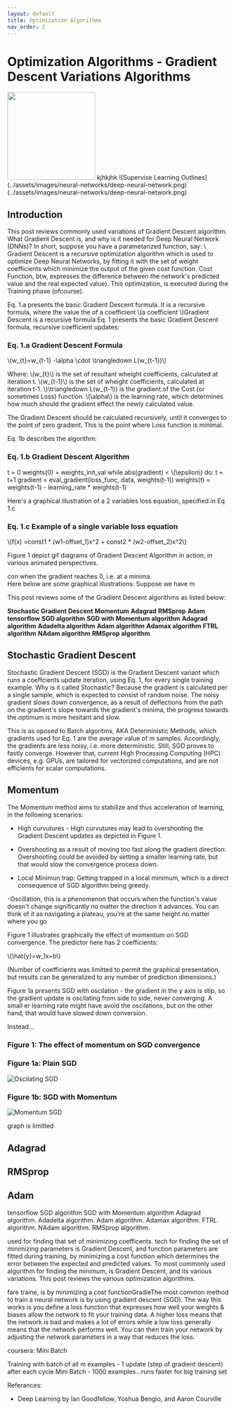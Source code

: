 ```yaml
---
layout: default
title: Optimization Algorithms
nav_order: 2
---
```


# Optimization Algorithms - Gradient Descent Variations Algorithms
<img src = "../assets/images/gd_optimizations/gradient_descent_momentum_3d_animation.gif" width ="200" />
kjhkjhk
![Supervise Learning Outlines](../assets/images/neural-networks/deep-neural-network.png)(../assets/images/neural-networks/deep-neural-network.png)


## Introduction

This post reviews commonly used variations of Gradient Descent algorithm. 
What Gradient Descent is, and why is it needed for Deep Neural Network (DNNs)? 
In short, suppose you have a parametarized function, say:
\\
Gradient Descent is a recursive optimization algorithm which is used to optimize Deep Neural Networks, by fitting it with the set of weight coefficients which minimize the output of the given cost function. Cost Function, btw, expresses the difference between the network's predicted value and the real expected value). This optimization, is executed during the Training phase (ofcourse). 

Eq. 1.a presents the basic Gradient Descent formula. It is a recursive formula, where the value the of a coefficient \\(a coefficient \\)Gradient Descent is a recursive formula Eq. 1 presents the basic Gradient Descent formula, recursive coefficient updates:

### Eq. 1.a Gradient Descent Formula

\\(w_{t}=w_{t-1} -\alpha \cdot \triangledown L(w_{t-1})\\)

Where:
\\(w_{t}\\) is the set of resultant wheight coefficients, calculated at iteration t.
\\(w_{t-1}\\) is the set of wheight coefficients, calculated at iteration t-1.
\\)\triangledown L(w_{t-1}) is the gradient of the Cost (or sometimes Loss) function.
\\(\alpha\\) is the learning rate, which determines how much should the gradient effect the newly calculated value.

The Gradient Descent should be calculated recursively, until it converges to the point of zero gradient. This is the point where Loss function is minimal.

Eq. 1b describes the algorithm:

### Eq. 1.b Gradient Descent Algorithm
t = 0
weights(0) = weights_init_val
while abs(gradient) < \\(\epsilon\\) do:
  t = t+1
  gradient = eval_gradient(loss_func, data, weights(t-1))
  weights(t) = weights(t-1) - learning_rate * weights(t-1)


Here's a graphical illustration of a 2 variables loss equation, specified in Eq 1.c

### Eq. 1.c Example of a single variable loss equation


\\(f(x) =const1 * (w1-offset_1)x^2 + const2 * (w2-offset_2)x^2\\)


Figure 1 depict gif diagrams of Gradient Descent Algorithm in action, in various animated perspectives.












con when the gradient reaches 0, i.e. at a minima.  
Here below are some graphical illustrations: Suppose we have m



This post reviews some of the Gradient Descent algorithms as listed below:

**Stochastic Gradient Descent**
**Momentum**
**Adagrad**
**RMSprop**
**Adam**
**tensorflow**
**SGD algorithm**
**SGD with Momentum algorithm**
**Adagrad algorithm**
**Adadelta algorithm**
**Adam algorithm**
**Adamax algorithm**
**FTRL algorithm**
**NAdam algorithm**
**RMSprop algorithm**


## Stochastic Gradient Descent
Stochastic Gradient Descent (SGD) is the Gradient Descent variant which runs a coeffcients update iteration, using Eq. 1, for every single training example. 
Why is it called Stochastic? Because the gradient is calculated per a single sample, which is expected to consist of random noise. The noisy gradient slows down convergence, as a result of deflections from the path on the gradient's slope towards the gradient's minima, the progress towards the optimum is more hesitant and slow.

This is as oposed to Batch algoritms, AKA Deterministic Methods, which gradients used for Eq. 1 are the average value of m samples. Accordingly, the gradients are less noisy, i.e. more deterministic.
Still, SGD proves to fastly converge. However that, current High Processing Computing (HPC) devices, e.g. GPUs, are tailored for vectorized computations, and are not efficients for scalar computations.







## Momentum

The Momentum method aims to stabilize and thus acceleration of learning, in the following scenarios:

- High curvutures - High curvutures may lead to overshooting the Gradient Descent updates as depicted in Figure 1. 

- Overshooting as a result of moving too fast along the gradient direction: Overshooting could be avoided by setting a smaller learning rate, but that would slow the convergence process down.
- Local Minimun trap: Getting trapped in a local minimum, which is a direct consequence of SGD algorithm being greedy.

-Oscillation, this is a phenomenon that occurs when the function's value doesn't change significantly no matter the direction it advances. You can think of it as navigating a plateau, you're at the same height no matter where you go

Figure 1 illustrates graphically the effect of momentum on SGD convergence. The predictor here has 2 coefficients:

\\(\hat{y}=w_1x+b\\)

(Number of coefficients was limitted to permit the graphical presentation, but results can be generalized to any number of prediction dimensions.)

Figure 1a presents SGD with oscilation - the gradient in the y axis is stip, so the gradient update is oscilating from side to side, never converging. A small er learning rate might have avoid the oscilations, but on the other hand, that would have slowed down conversion.

Instead...



### Figure 1: The effect of momentum on SGD convergence

### Figure 1a: Plain SGD

![Oscilating SGD](../assets/images/gd_optimizations/sgd-oscilations.gif)



### Figure 1b: SGD with Momentum

![Momentum SGD](../assets/images/gd_optimizations/sgd-momentum.gif)





graph is limitted 


## Adagrad
## RMSprop
## Adam
tensorflow
SGD algorithm
SGD with Momentum algorithm
Adagrad algorithm.
Adadelta algorithm.
Adam algorithm.
Adamax algorithm.
FTRL algorithm.
NAdam algorithm.
RMSprop algorithm.









used for finding that set of minimizing coefficents. tech for finding the set of minimizing parameters is Gradient Descent, and function parameters are fitted during training, by minimizing a cost function which determines the error between the expected and predicted values. To most commonly used algorithm for finding the  minimum, is Gradient Descent, and its various variations. This post reviews the various optimization algorithms.







fare traine, is by minimizing a cost functionGradieThe most common method to train a neural network is by using gradient descent (SGD). The way this works is you define a loss function 
that expresses how well your weights & biases allow the network to fit your training data. A higher loss means that the network is bad and makes a lot of errors while a low loss generally means that the network performs well. You can then train your network by adjusting the network parameters in a way that reduces the loss.



coursera:
Mini Batch


Training with batch of all m examples - 1 update (step of gradient descent) after each cycle
Mini Batch - 1000 examples...runs faster for big training set


Referances:
- Deep Learning by Ian Goodfellow, Yoshua Bengio, and Aaron Courville 
